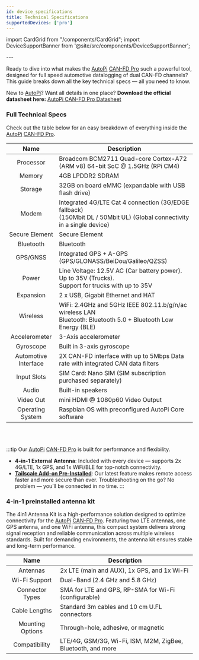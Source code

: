 ```yaml
---
id: device_specifications
title: Technical Specifications
supportedDevices: ['pro']
---
```

import CardGrid from "/components/CardGrid"; 
import DeviceSupportBanner from '@site/src/components/DeviceSupportBanner';

<DeviceSupportBanner supported={frontMatter.supportedDevices} />
---

Ready to dive into what makes the [AutoPi](https://www.autopi.io/) [CAN-FD Pro](https://shop.autopi.io/products/autopi-can-fd-pro) such a powerful tool, designed for full speed automotive datalogging of dual CAN-FD channels? This guide breaks down all the key technical specs — all you need to know.

New to [AutoPi](https://www.autopi.io/)? 
Want all details in one place? **Download the official datasheet here:** [AutoPi CAN-FD Pro Datasheet](https://www.autopi.io/static/pdf/autopi_CAN_FD_Pro_datasheet.pdf)

### Full Technical Specs 
Check out the table below for an easy breakdown of everything inside the [AutoPi](https://www.autopi.io/) [CAN-FD Pro](https://shop.autopi.io/products/autopi-can-fd-pro).

| **Name** | **Description** |
|:-----:|--------|
| Processor | Broadcom BCM2711 Quad-core Cortex-A72 (ARM v8) 64-bit SoC @ 1.5GHz (RPi CM4) |
| Memory | 4GB LPDDR2 SDRAM |
| Storage | 32GB on board eMMC (expandable with USB flash drive) |
| Modem | Integrated 4G/LTE Cat 4 connection (3G/EDGE fallback) <br/> (150Mbit DL / 50Mbit UL) (Global connectivity in a single device) |
| Secure Element | Secure Element |
| Bluetooth | Bluetooth |
| GPS/GNSS | Integrated GPS + A-GPS (GPS/GLONASS/BeiDou/Galileo/QZSS) |
| Power |  Line Voltage: 12.5V AC (Car battery power). Up to 35V (Trucks). <br/> Support for trucks with up to 35V |
| Expansion | 2 x USB, Gigabit Ethernet and HAT |
| Wireless | WiFi: 2.4GHz and 5GHz IEEE 802.11.b/g/n/ac wireless LAN <br/> Bluetooth: Bluetooth 5.0 + Bluetooth Low Energy (BLE) |
| Accelerometer | 3-Axis accelerometer |
| Gyroscope | Built in 3-axis gyroscope |
| Automotive Interface | 2X CAN-FD interface with up to 5Mbps Data rate with integrated CAN data filters |
| Input Slots | SIM Card: Nano SIM (SIM subscription purchased separately) |
| Audio | Built-in speakers |
| Video Out | mini HDMI @ 1080p60 Video Output |
| Operating System | Raspbian OS with preconfigured AutoPi Core software |

<br>
</br>

:::tip
Our [AutoPi](https://www.autopi.io/) [CAN-FD Pro](https://shop.autopi.io/products/autopi-can-fd-pro) is built for performance and flexibility.
* **4-in-1 External Antenna**: Included with every device — supports 2x 4G/LTE, 1x GPS, and 1x WiFi/BLE for top-notch connectivity.
* **[Tailscale Add-on Pre-Installed](https://docs.autopi.io/getting_started/autopi_canfd_pro/how_to_connect_to_tailscale/)**: Our latest feature makes remote access faster and more secure than ever. Troubleshooting on the go? No problem — you’ll be connected in no time.
:::

### 4-in-1 preinstalled antenna kit
The 4in1 Antenna Kit is a high-performance solution designed to optimize connectivity for the [AutoPi](https://www.autopi.io/) [CAN-FD Pro](https://shop.autopi.io/products/autopi-can-fd-pro). Featuring two LTE antennas, one GPS antenna, and one WiFi antenna, this compact system delivers strong signal reception and reliable communication across multiple wireless standards. Built for demanding environments, the antenna kit ensures stable and long-term performance. 

| **Name** | **Description** |
|:-----:|--------|
| Antennas | 2x LTE (main and AUX), 1x GPS, and 1x Wi-Fi | 
| Wi-Fi Support | Dual-Band (2.4 GHz and 5.8 GHz) | 
| Connector Types | SMA for LTE and GPS, RP-SMA for Wi-Fi (configurable) | 
| Cable Lengths | Standard 3m cables and 10 cm U.FL connectors | 
| Mounting Options | Through-hole, adhesive, or magnetic | 
| Compatibility | LTE/4G, GSM/3G, Wi-Fi, ISM, M2M, ZigBee, Bluetooth, and more | 
